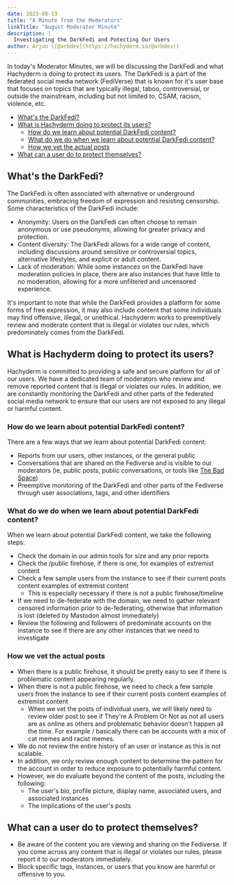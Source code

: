 ```yaml
---
date: 2023-08-13
title: "A Minute from the Moderators"
linkTitle: "August Moderator Minute"
description: |
  Investigating the DarkFedi and Potecting Our Users
author: Arjun ([@arbdev](https://hachyderm.io/@arbdev))
---
```


In today's Moderator Minutes, we will be discussing the DarkFedi and what Hachyderm is doing to protect its users. The DarkFedi is a part of the federated social media network (FediVerse) that is known for it's user base that focuses on topics that are typically illegal, taboo, controversial, or outside the mainstream, including but not limited to, CSAM, racism, violence, etc.

- [What's the DarkFedi?](#whats-the-darkfedi)
- [What is Hachyderm doing to protect its users?](#what-is-hachyderm-doing-to-protect-its-users)
  - [How do we learn about potential DarkFedi content?](#how-do-we-learn-about-potential-darkfedi-content)
  - [What do we do when we learn about potential DarkFedi content?](#what-do-we-do-when-we-learn-about-potential-darkfedi-content)
  - [How we vet the actual posts](#how-we-vet-the-actual-posts)
- [What can a user do to protect themselves?](#what-can-a-user-do-to-protect-themselves)


## What's the DarkFedi?
The DarkFedi is often associated with alternative or underground communities, embracing freedom of expression and resisting censorship. Some characteristics of the DarkFedi include:

- Anonymity: Users on the DarkFedi can often choose to remain anonymous or use pseudonyms, allowing for greater privacy and protection.
- Content diversity: The DarkFedi allows for a wide range of content, including discussions around sensitive or controversial topics, alternative lifestyles, and explicit or adult content.
- Lack of moderation: While some instances on the DarkFedi have moderation policies in place, there are also instances that have little to no moderation, allowing for a more unfiltered and uncensored experience.

It's important to note that while the DarkFedi provides a platform for some forms of free expression, it may also include content that some individuals may find offensive, illegal, or unethical. Hachyderm works to preemptively review and moderate content that is illegal or violates our rules, which predominately comes from the DarkFedi.

## What is Hachyderm doing to protect its users?
Hachyderm is committed to providing a safe and secure platform for all of our users. We have a dedicated team of moderators who review and remove reported content that is illegal or violates our rules. In addition, we are constantly monitoring the DarkFedi and other parts of the federated social media network to ensure that our users are not exposed to any illegal or harmful content.

### How do we learn about potential DarkFedi content?
There are a few ways that we learn about potential DarkFedi content:
- Reports from our users, other instances, or the general public
- Conversations that are shared on the Fediverse and is visible to our moderators (ie, public posts, public conversations, or tools like [The Bad Space](https://thebad.space/))
- Preemptive monitoring of the DarkFedi and other parts of the Fediverse through user associations, tags, and other identifiers

### What do we do when we learn about potential DarkFedi content?
When we learn about potential DarkFedi content, we take the following steps:
- Check the domain in our admin tools for size and any prior reports
- Check the /public firehose, if there is one, for examples of extremist content
- Check a few sample users from the instance to see if their current posts content examples of extremist content
  - This is especially necessary if there is not a public firehose/timeline
- If we need to de-federate with the domain, we need to gather relevant censored information prior to de-federating, otherwise that information is lost (deleted by Mastodon almost immediately)
- Review the following and followers of predominate accounts on the instance to see if there are any other instances that we need to investigate

### How we vet the actual posts
- When there is a public firehose, it should be pretty easy to see if there is problematic content appearing regularly.
- When there is not a public firehose, we need to check a few sample users from the instance to see if their current posts content examples of extremist content
  - When we vet the posts of individual users, we will likely need to review older post to see if They're A Problem Or Not as not all users are as online as others and problematic behavior doesn't happen all the time. For example / basically there can be accounts with a mix of cat memes and racist memes.
- We do not review the entire history of an user or instance as this is not scalable.
- In addition, we only review enough content to determine the pattern for the account in order to reduce exposure to potentially harmful content.
- However, we do evaluate beyond the content of the posts, including the following:
  - The user's bio, profile picture, display name, associated users, and associated instances
  - The implications of the user's posts

## What can a user do to protect themselves?
- Be aware of the content you are viewing and sharing on the Fediverse. If you come across any content that is illegal or violates our rules, please report it to our moderators immediately.
- Block specific tags, instances, or users that you know are harmful or offensive to you.